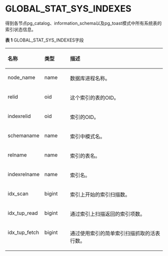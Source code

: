 # GLOBAL\_STAT\_SYS\_INDEXES

得到各节点pg\_catalog、information\_schema以及pg\_toast模式中所有系统表的索引状态信息。

**表 1**  GLOBAL\_STAT\_SYS\_INDEXES字段

<a name="zh-cn_topic_0237122587_table7641183314448"></a>
<table><thead align="left"><tr id="zh-cn_topic_0237122587_row1739153319447"><th class="cellrowborder" valign="top" width="17.27%" id="mcps1.2.4.1.1"><p id="zh-cn_topic_0237122587_p8739633144412"><a name="zh-cn_topic_0237122587_p8739633144412"></a><a name="zh-cn_topic_0237122587_p8739633144412"></a><strong id="zh-cn_topic_0237122587_b5739143344416"><a name="zh-cn_topic_0237122587_b5739143344416"></a><a name="zh-cn_topic_0237122587_b5739143344416"></a>名称</strong></p>
</th>
<th class="cellrowborder" valign="top" width="16.8%" id="mcps1.2.4.1.2"><p id="zh-cn_topic_0237122587_p4739153344418"><a name="zh-cn_topic_0237122587_p4739153344418"></a><a name="zh-cn_topic_0237122587_p4739153344418"></a><strong id="zh-cn_topic_0237122587_b1273973374415"><a name="zh-cn_topic_0237122587_b1273973374415"></a><a name="zh-cn_topic_0237122587_b1273973374415"></a>类型</strong></p>
</th>
<th class="cellrowborder" valign="top" width="65.93%" id="mcps1.2.4.1.3"><p id="zh-cn_topic_0237122587_p8739123374411"><a name="zh-cn_topic_0237122587_p8739123374411"></a><a name="zh-cn_topic_0237122587_p8739123374411"></a><strong id="zh-cn_topic_0237122587_b137397337440"><a name="zh-cn_topic_0237122587_b137397337440"></a><a name="zh-cn_topic_0237122587_b137397337440"></a>描述</strong></p>
</th>
</tr>
</thead>
<tbody><tr id="zh-cn_topic_0237122587_row9739163314445"><td class="cellrowborder" valign="top" width="17.27%" headers="mcps1.2.4.1.1 "><p id="zh-cn_topic_0237122587_p1573933318440"><a name="zh-cn_topic_0237122587_p1573933318440"></a><a name="zh-cn_topic_0237122587_p1573933318440"></a>node_name</p>
</td>
<td class="cellrowborder" valign="top" width="16.8%" headers="mcps1.2.4.1.2 "><p id="zh-cn_topic_0237122587_p12739173310443"><a name="zh-cn_topic_0237122587_p12739173310443"></a><a name="zh-cn_topic_0237122587_p12739173310443"></a>name</p>
</td>
<td class="cellrowborder" valign="top" width="65.93%" headers="mcps1.2.4.1.3 "><p id="zh-cn_topic_0237122587_p19740113394418"><a name="zh-cn_topic_0237122587_p19740113394418"></a><a name="zh-cn_topic_0237122587_p19740113394418"></a>数据库进程名称。</p>
</td>
</tr>
<tr id="zh-cn_topic_0237122587_row1874011335443"><td class="cellrowborder" valign="top" width="17.27%" headers="mcps1.2.4.1.1 "><p id="zh-cn_topic_0237122587_p8740113311446"><a name="zh-cn_topic_0237122587_p8740113311446"></a><a name="zh-cn_topic_0237122587_p8740113311446"></a>relid</p>
</td>
<td class="cellrowborder" valign="top" width="16.8%" headers="mcps1.2.4.1.2 "><p id="zh-cn_topic_0237122587_p7740123318449"><a name="zh-cn_topic_0237122587_p7740123318449"></a><a name="zh-cn_topic_0237122587_p7740123318449"></a>oid</p>
</td>
<td class="cellrowborder" valign="top" width="65.93%" headers="mcps1.2.4.1.3 "><p id="zh-cn_topic_0237122587_p14740153384417"><a name="zh-cn_topic_0237122587_p14740153384417"></a><a name="zh-cn_topic_0237122587_p14740153384417"></a>这个索引的表的OID。</p>
</td>
</tr>
<tr id="zh-cn_topic_0237122587_row19740103364416"><td class="cellrowborder" valign="top" width="17.27%" headers="mcps1.2.4.1.1 "><p id="zh-cn_topic_0237122587_p6740173344413"><a name="zh-cn_topic_0237122587_p6740173344413"></a><a name="zh-cn_topic_0237122587_p6740173344413"></a>indexrelid</p>
</td>
<td class="cellrowborder" valign="top" width="16.8%" headers="mcps1.2.4.1.2 "><p id="zh-cn_topic_0237122587_p1974033324419"><a name="zh-cn_topic_0237122587_p1974033324419"></a><a name="zh-cn_topic_0237122587_p1974033324419"></a>oid</p>
</td>
<td class="cellrowborder" valign="top" width="65.93%" headers="mcps1.2.4.1.3 "><p id="zh-cn_topic_0237122587_p57401833134410"><a name="zh-cn_topic_0237122587_p57401833134410"></a><a name="zh-cn_topic_0237122587_p57401833134410"></a>索引的OID。</p>
</td>
</tr>
<tr id="zh-cn_topic_0237122587_row4740143311446"><td class="cellrowborder" valign="top" width="17.27%" headers="mcps1.2.4.1.1 "><p id="zh-cn_topic_0237122587_p19740173394413"><a name="zh-cn_topic_0237122587_p19740173394413"></a><a name="zh-cn_topic_0237122587_p19740173394413"></a>schemaname</p>
</td>
<td class="cellrowborder" valign="top" width="16.8%" headers="mcps1.2.4.1.2 "><p id="zh-cn_topic_0237122587_p27411333114411"><a name="zh-cn_topic_0237122587_p27411333114411"></a><a name="zh-cn_topic_0237122587_p27411333114411"></a>name</p>
</td>
<td class="cellrowborder" valign="top" width="65.93%" headers="mcps1.2.4.1.3 "><p id="zh-cn_topic_0237122587_p3741163314419"><a name="zh-cn_topic_0237122587_p3741163314419"></a><a name="zh-cn_topic_0237122587_p3741163314419"></a>索引中模式名。</p>
</td>
</tr>
<tr id="zh-cn_topic_0237122587_row1874110337440"><td class="cellrowborder" valign="top" width="17.27%" headers="mcps1.2.4.1.1 "><p id="zh-cn_topic_0237122587_p1274183394416"><a name="zh-cn_topic_0237122587_p1274183394416"></a><a name="zh-cn_topic_0237122587_p1274183394416"></a>relname</p>
</td>
<td class="cellrowborder" valign="top" width="16.8%" headers="mcps1.2.4.1.2 "><p id="zh-cn_topic_0237122587_p8741193317445"><a name="zh-cn_topic_0237122587_p8741193317445"></a><a name="zh-cn_topic_0237122587_p8741193317445"></a>name</p>
</td>
<td class="cellrowborder" valign="top" width="65.93%" headers="mcps1.2.4.1.3 "><p id="zh-cn_topic_0237122587_p117413339449"><a name="zh-cn_topic_0237122587_p117413339449"></a><a name="zh-cn_topic_0237122587_p117413339449"></a>索引的表名。</p>
</td>
</tr>
<tr id="zh-cn_topic_0237122587_row17741143324418"><td class="cellrowborder" valign="top" width="17.27%" headers="mcps1.2.4.1.1 "><p id="zh-cn_topic_0237122587_p67411833194416"><a name="zh-cn_topic_0237122587_p67411833194416"></a><a name="zh-cn_topic_0237122587_p67411833194416"></a>indexrelname</p>
</td>
<td class="cellrowborder" valign="top" width="16.8%" headers="mcps1.2.4.1.2 "><p id="zh-cn_topic_0237122587_p574233314443"><a name="zh-cn_topic_0237122587_p574233314443"></a><a name="zh-cn_topic_0237122587_p574233314443"></a>name</p>
</td>
<td class="cellrowborder" valign="top" width="65.93%" headers="mcps1.2.4.1.3 "><p id="zh-cn_topic_0237122587_p37438334449"><a name="zh-cn_topic_0237122587_p37438334449"></a><a name="zh-cn_topic_0237122587_p37438334449"></a>索引名。</p>
</td>
</tr>
<tr id="zh-cn_topic_0237122587_row57438333444"><td class="cellrowborder" valign="top" width="17.27%" headers="mcps1.2.4.1.1 "><p id="zh-cn_topic_0237122587_p87436335443"><a name="zh-cn_topic_0237122587_p87436335443"></a><a name="zh-cn_topic_0237122587_p87436335443"></a>idx_scan</p>
</td>
<td class="cellrowborder" valign="top" width="16.8%" headers="mcps1.2.4.1.2 "><p id="zh-cn_topic_0237122587_p15743173314413"><a name="zh-cn_topic_0237122587_p15743173314413"></a><a name="zh-cn_topic_0237122587_p15743173314413"></a>bigint</p>
</td>
<td class="cellrowborder" valign="top" width="65.93%" headers="mcps1.2.4.1.3 "><p id="zh-cn_topic_0237122587_p7743163314449"><a name="zh-cn_topic_0237122587_p7743163314449"></a><a name="zh-cn_topic_0237122587_p7743163314449"></a>索引上开始的索引扫描数。</p>
</td>
</tr>
<tr id="zh-cn_topic_0237122587_row14743203334418"><td class="cellrowborder" valign="top" width="17.27%" headers="mcps1.2.4.1.1 "><p id="zh-cn_topic_0237122587_p1743193394411"><a name="zh-cn_topic_0237122587_p1743193394411"></a><a name="zh-cn_topic_0237122587_p1743193394411"></a>idx_tup_read</p>
</td>
<td class="cellrowborder" valign="top" width="16.8%" headers="mcps1.2.4.1.2 "><p id="zh-cn_topic_0237122587_p4744033104413"><a name="zh-cn_topic_0237122587_p4744033104413"></a><a name="zh-cn_topic_0237122587_p4744033104413"></a>bigint</p>
</td>
<td class="cellrowborder" valign="top" width="65.93%" headers="mcps1.2.4.1.3 "><p id="zh-cn_topic_0237122587_p9744333124419"><a name="zh-cn_topic_0237122587_p9744333124419"></a><a name="zh-cn_topic_0237122587_p9744333124419"></a>通过索引上扫描返回的索引项数。</p>
</td>
</tr>
<tr id="zh-cn_topic_0237122587_row574423364413"><td class="cellrowborder" valign="top" width="17.27%" headers="mcps1.2.4.1.1 "><p id="zh-cn_topic_0237122587_p17441339441"><a name="zh-cn_topic_0237122587_p17441339441"></a><a name="zh-cn_topic_0237122587_p17441339441"></a>idx_tup_fetch</p>
</td>
<td class="cellrowborder" valign="top" width="16.8%" headers="mcps1.2.4.1.2 "><p id="zh-cn_topic_0237122587_p874512331441"><a name="zh-cn_topic_0237122587_p874512331441"></a><a name="zh-cn_topic_0237122587_p874512331441"></a>bigint</p>
</td>
<td class="cellrowborder" valign="top" width="65.93%" headers="mcps1.2.4.1.3 "><p id="zh-cn_topic_0237122587_p1774563394417"><a name="zh-cn_topic_0237122587_p1774563394417"></a><a name="zh-cn_topic_0237122587_p1774563394417"></a>通过使用索引的简单索引扫描抓取的活表行数。</p>
</td>
</tr>
</tbody>
</table>

